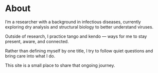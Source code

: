 # About

I’m a researcher with a background in infectious diseases, currently exploring dry analysis and structural biology to better understand viruses.

Outside of research, I practice tango and kendo — ways for me to stay present, aware, and connected.

Rather than defining myself by one title, I try to follow quiet questions and bring care into what I do.

This site is a small place to share that ongoing journey.
